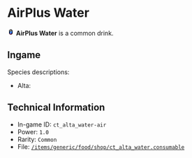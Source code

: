 # AirPlus Water

<img src="https://raw.githubusercontent.com/Ceterai/Enternia/main/items/generic/food/shop/ct_alta_water.png" alt="AirPlus Water icon" loading="lazy" height=16px width="auto" /> **AirPlus Water** is a common drink.

## Ingame

Species descriptions:

- Alta: 

## Technical Information

- In-game ID: `ct_alta_water-air`
- Power: `1.0`
- Rarity: `Common`
- File: [`/items/generic/food/shop/ct_alta_water.consumable`](https://github.com/Ceterai/Enternia/blob/main/items/generic/food/shop/ct_alta_water.consumable)
